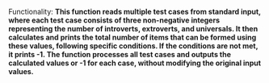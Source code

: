 Functionality: **This function reads multiple test cases from standard input, where each test case consists of three non-negative integers representing the number of introverts, extroverts, and universals. It then calculates and prints the total number of items that can be formed using these values, following specific conditions. If the conditions are not met, it prints -1. The function processes all test cases and outputs the calculated values or -1 for each case, without modifying the original input values.**